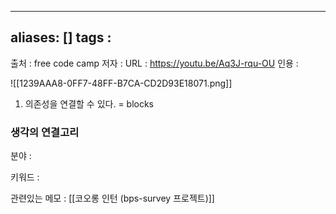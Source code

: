 
---
aliases: []
tags : 
---

출처 : free code camp
저자 :
URL : https://youtu.be/Aq3J-rqu-OU
인용 : 

![[1239AAA8-0FF7-48FF-B7CA-CD2D93E18071.png]]

1. 의존성을 연결할 수 있다. = blocks




### 생각의 연결고리
분야 :

키워드 :

관련있는 메모 : [[코오롱 인턴 (bps-survey 프로젝트)]]

